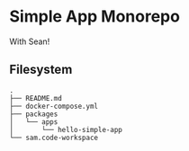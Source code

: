 # Simple App Monorepo

With Sean!

## Filesystem

```shell
.
├── README.md
├── docker-compose.yml
├── packages
│   └── apps
│       └── hello-simple-app
└── sam.code-workspace
```
